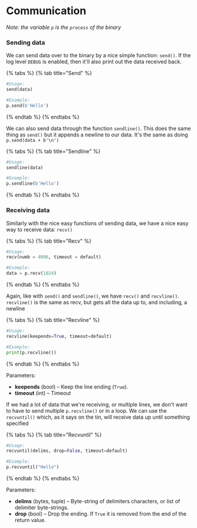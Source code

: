 # Communication

_Note: the variable `p` is the `process` of the binary_

### Sending data

We can send data over to the binary by a nice simple function: `send()`. If the log level `DEBUG` is enabled, then it'll also print out the data received back.

{% tabs %}
{% tab title="Send" %}
```python
#Usage:
send(data)
```

```python
#Example:
p.send(b'Hello')
```
{% endtab %}
{% endtabs %}

We can also send data through the function `sendline()`. This does the same thing as `send()` but it appends a newline to our data. It's the same as doing `p.send(data + b'\n')`

{% tabs %}
{% tab title="Sendline" %}
```python
#Usage:
sendline(data)
```

```python
#Example:
p.sendline(b'Hello')
```
{% endtab %}
{% endtabs %}

### Receiving data

Similarly with the nice easy functions of sending data, we have a nice easy way to receive data: `recv()`

{% tabs %}
{% tab title="Recv" %}
```python
#Usage:
recv(numb = 4096, timeout = default)
```

```python
#Example:
data = p.recv(1024)
```
{% endtab %}
{% endtabs %}

Again, like with `send()` and `sendline()`, we have `recv()` and `recvline()`. `recvline()` is the same as recv, but gets all the data up to, and including, a newline

{% tabs %}
{% tab title="Recvline" %}
```python
#Usage:
recvline(keepends=True, timeout=default) 
```

```python
#Example:
print(p.recvline())
```
{% endtab %}
{% endtabs %}

Parameters:

* **keepends** \(bool\) – Keep the line ending \(`True`\).
* **timeout** \(int\) – Timeout

If we had a lot of data that we're receiving, or multiple lines, we don't want to have to send multiple `p.recvline()` or in a loop. We can use the `recvuntil()` which, as it says on the tin, will receive data up until something specified

{% tabs %}
{% tab title="Recvuntil" %}
```python
#Usage:
recvuntil(delims, drop=False, timeout=default)
```

```python
#Example:
p.recvuntil("Hello")
```
{% endtab %}
{% endtabs %}

Parameters:

* **delims** \(bytes, tuple\) – Byte-string of delimiters characters, or list of delimiter byte-strings.
* **drop** \(bool\) – Drop the ending. If `True` it is removed from the end of the return value.


